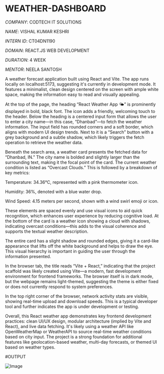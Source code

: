# WEATHER-DASHBOARD

*COMPANY*: CODTECH IT SOLUTIONS

*NAME*: VISHAL KUMAR KESHRI

*INTERN ID*: CT04DN1190

*DOMAIN*: REACT.JS WEB DEVELOPMENT

*DURATION*: 4 WEEK 

*MENTOR*: NEELA SANTOSH


A weather forecast application built using React and Vite. The app runs locally on localhost:5173, suggesting it's currently in development mode. It features a minimalist, clean design centered on the screen with ample white space, making the information easy to read and visually appealing.

At the top of the page, the heading “React Weather App 🌤️” is prominently displayed in bold, black font. The icon adds a friendly, welcoming touch to the header. Below the heading is a centered input form that allows the user to enter a city name—in this case, “Dhanbad”—to fetch the weather information. The input field has rounded corners and a soft border, which aligns with modern UI design trends. Next to it is a “Search” button with a grey background and a subtle shadow, which likely triggers the fetch operation to retrieve the weather data.

Beneath the search area, a weather card presents the fetched data for “Dhanbad, IN.” The city name is bolded and slightly larger than the surrounding text, making it the focal point of the card. The current weather condition is listed as “Overcast Clouds.” This is followed by a breakdown of key metrics:

Temperature: 34.36°C, represented with a pink thermometer icon.

Humidity: 36%, denoted with a blue water drop.

Wind Speed: 4.15 meters per second, shown with a wind swirl emoji or icon.

These elements are spaced evenly and use visual icons to aid quick recognition, which enhances user experience by reducing cognitive load. At the bottom of the card is a weather icon showing a cloud with shadows, indicating overcast conditions—this adds to the visual coherence and supports the textual weather description.

The entire card has a slight shadow and rounded edges, giving it a card-like appearance that lifts off the white background and helps to draw the eye. This visual hierarchy is important in guiding the user through the information presented.

In the browser tab, the title reads “Vite + React,” indicating that the project scaffold was likely created using Vite—a modern, fast development environment for frontend frameworks. The browser itself is in dark mode, but the webpage remains light-themed, suggesting the theme is either fixed or does not currently respond to system preferences.

In the top right corner of the browser, network activity stats are visible, showing real-time upload and download speeds. This is a typical developer tool and further indicates the app is under development or testing.

Overall, this React weather app demonstrates key frontend development practices: clean UI/UX design, modular architecture (implied by Vite and React), and live data fetching. It's likely using a weather API like OpenWeatherMap or WeatherAPI to source real-time weather conditions based on city input. The project is a strong foundation for additional features like geolocation-based weather, multi-day forecasts, or themed UI based on weather types.


#OUTPUT

![Image](https://github.com/user-attachments/assets/06a72c64-e08e-42b3-b3ba-ad46f9617299)
